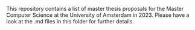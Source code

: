 This repository contains a list of master thesis proposals for the Master Computer Science at the University of Amsterdam in 2023. Please have a look at the .md files in this folder for further details.
